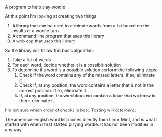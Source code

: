 A program to help play wordle

At this point I'm looking at creating two things:
1. A library that can be used to eliminate words from a list based on the results of a wordle turn
2. A command line program that uses this library
3. A web app that uses this library

So the library will follow this basic algorithm:

1. Take a list of words
2. For each word, decide whether it is a possible solution
3. To determine if a word is a possible solution perform the following steps:
   1. Check if the word contains any of the missed letters. If so, eliminate it
   2. Check if, at any position, the word contains a letter that is not in the correct position. If so, eliminate it.
   3. If, at any position, the word does not contain a letter that we know is there, eliminate it. 
   
I'm not sure which order of checks is best. Testing will determine. 

The american-english word list comes directly from Linux Mint, and is what I started with when I first started playing wordle.
It has not been modified in any way.